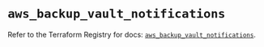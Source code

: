 # `aws_backup_vault_notifications`

Refer to the Terraform Registry for docs: [`aws_backup_vault_notifications`](https://registry.terraform.io/providers/hashicorp/aws/5.76.0/docs/resources/backup_vault_notifications).
